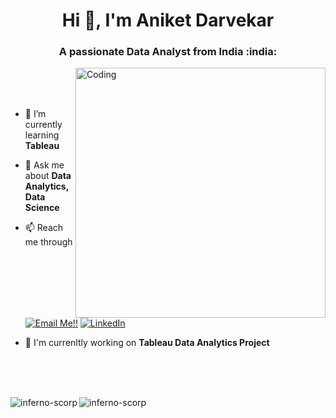 
<h1 align="center">Hi 👋, I'm Aniket Darvekar</h1>
<h3 align="center">A passionate Data Analyst from India :india:</h3>
<img align="right" alt="Coding" width="400" src="https://i0.wp.com/barolainternship.com/wp-content/uploads/2021/06/ML-GIF.gif?resize=800%2C600&ssl=1">

<br>
<br>
<br>

* 🌱 I’m currently learning **Tableau**

* 💬 Ask me about **Data Analytics, Data Science**

* 📫 Reach me through <a href="mailto:aniketdarvekar18@gmail.com">![Email Me!!](https://img.shields.io/badge/Gmail-D14836?style=for-the-badge&logo=gmail&logoColor=white)</a> <a href="https://www.linkedin.com/in/aniket-d-b3b208193/">![LinkedIn](https://img.shields.io/badge/LinkedIn-0077B5?style=for-the-badge&logo=linkedin&logoColor=white)</a>

* 🔭 I'm currenltly working on **Tableau Data Analytics Project**
</p>

<br>
<br>

<br>

<p><img align="left" src="https://github-readme-stats.vercel.app/api?username=inferno-scorp&show_icons=true&locale=en&layout=compact" alt="inferno-scorp" /></p>

<p>&nbsp; &nbsp; &nbsp; &nbsp; <img align="left" src="https://github-readme-stats.vercel.app/api/top-langs?username=inferno-scorp&show_icons=true&locale=en&layout=compact" alt="inferno-scorp"/>

</n>

</p>



